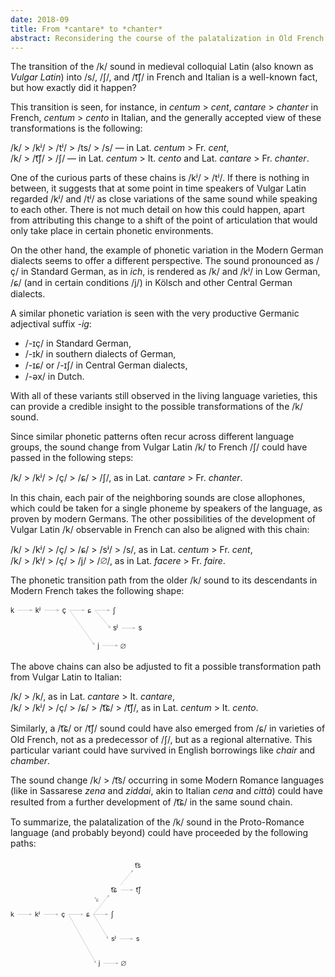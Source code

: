 ```yaml
---
date: 2018-09
title: From *cantare* to *chanter*
abstract: Reconsidering the course of the palatalization in Old French through comparison to the Modern German dialects
---
```


<svg width="0" height="0" style="position:absolute;left:-9999px;"><defs><marker id="arrow" viewBox="0 0 10 10" refX="10" refY="5" markerWidth="5" markerHeight="5" orient="auto-start-reverse"><path d="M0,0 L10,5 L0,10z"/></marker></defs></svg>

The transition of the /k/ sound in medieval colloquial Latin (also known as *Vulgar Latin*) into /s/, /ʃ/, and /t͡ʃ/ in French and Italian is a well-known fact, but how exactly did it happen?

This transition is seen, for instance, in *centum*&nbsp;&gt; *cent*, *cantare*&nbsp;&gt; *chanter* in French, *centum*&nbsp;&gt; *cento* in Italian, and the generally accepted view of these transformations is the following:

/k/&nbsp;&gt; /kʲ/&nbsp;&gt; /tʲ/&nbsp;&gt; /ts/&nbsp;&gt; /s/&nbsp;— in <span class="lang">Lat.</span> *centum*&nbsp;&gt; <span class="lang">Fr.</span> *cent*,<br>
/k/&nbsp;&gt; /t͡ʃ/&nbsp;&gt; /ʃ/&nbsp;— in <span class="lang">Lat.</span> *centum*&nbsp;&gt; <span class="lang">It.</span> *cento* and <span class="lang">Lat.</span> *cantare*&nbsp;&gt; <span class="lang">Fr.</span> *chanter*.

One of the curious parts of these chains is <nobr>/kʲ/&nbsp;&gt; /tʲ/</nobr>. If there is nothing in between, it suggests that at some point in time speakers of Vulgar Latin regarded <nobr>/kʲ/</nobr> and <nobr>/tʲ/</nobr> as close variations of the same sound while speaking to each other. There is not much detail on how this could happen, apart from attributing this change to a shift of the point of articulation that would only take place in certain phonetic environments.

On the other hand, the example of phonetic variation in the Modern German dialects seems to offer a different perspective. The sound pronounced as /ç/ in Standard German, as in *ich*, is rendered as /k/ and /kʲ/ in Low German, /ɕ/ (and in certain conditions /j/) in Kölsch and other Central German dialects.

A similar phonetic variation is seen with the very productive Germanic adjectival <nobr>suffix&nbsp;*-ig*</nobr>:
<ul>
    <li>/-ɪç/ in Standard German,</li>
    <li>/-ɪk/ in southern dialects of German,</li>
    <li>/-ɪɕ/ or /-ɪʃ/ in Central German dialects,</li>
    <li>/-əx/ in Dutch.</li>
</ul>

With all of these variants still observed in the living language varieties, this can provide a credible insight to the possible transformations of the /k/ sound.

Since similar phonetic patterns often recur across different language groups, the sound change from Vulgar Latin /k/ to French /ʃ/ could have passed in the following steps:

/k/&nbsp;&gt; /kʲ/&nbsp;&gt; /ç/&nbsp;&gt; /ɕ/&nbsp;&gt; /ʃ/, as in <span class="lang">Lat.</span> *cantare*&nbsp;&gt; <span class="lang">Fr.</span> *chanter*.

In this chain, each pair of the neighboring sounds are close allophones, which could be taken for a single phoneme by speakers of the language, as proven by modern Germans. The other possibilities of the development of Vulgar Latin /k/ observable in French can also be aligned with this chain:

/k/&nbsp;&gt; /kʲ/&nbsp;&gt; /ç/&nbsp;&gt; /ɕ/&nbsp;&gt; /sʲ/&nbsp;&gt; /s/, as in <span class="lang">Lat.</span> *centum*&nbsp;&gt; <span class="lang">Fr.</span> *cent*,<br>
/k/&nbsp;&gt; /kʲ/&nbsp;&gt; /ç/&nbsp;&gt; /j/&nbsp;&gt; /<svg viewBox="0 0 78 100" width=".78em" height="1em"><!-- Cross-browser symbol ∅ --><title>∅</title><g stroke="currentColor" stroke-width="6" fill="none"><circle cx="39" cy="62" r="32"/><line x1="3" y1="96" x2="76" y2="30"/></g></svg>/, as in <span class="lang">Lat.</span> *facere*&nbsp;&gt; <span class="lang">Fr.</span> *faire*.

The phonetic transition path from the older /k/ sound to its descendants in Modern French takes the following shape:

<svg class="text" viewBox="0 0 268 95" width="15.23em" role="img">
<title>Palatalization of /k/ in Old French</title>
<g style="transform: translate(0, -8px);">
<g fill="currentColor">
    <text x="0" y="24" id="i1_c1">k</text>
    <text x="50" y="24" id="i1_c2">kʲ</text>
    <text x="104" y="24" id="i1_c3">ç</text>
    <text x="155" y="24" id="i1_c4">ɕ</text>
    <text x="206" y="24" id="i1_c5">ʃ</text>
    <text x="206" y="60" id="i1_c6">sʲ</text>
    <text x="257" y="60" id="i1_c7">s</text>
    <text x="175" y="96" id="i1_c8">j</text>
    <!-- text x="221" y="96" id="i1_c9">∅</text -->
    <g style="transform: translateY(-.95em);"><svg x="221" y="96" viewBox="0 0 78 100" width=".78em" height="1em"><!-- Cross-browser symbol ∅ --><title>∅</title><g stroke="currentColor" stroke-width="6" fill="none"><circle cx="39" cy="62" r="32"/><line x1="3" y1="96" x2="76" y2="30"/></g></svg></g>
</g>
<g stroke="currentColor" fill="none" opacity=".25" marker-end="url(#arrow)">
    <path d="M14,19 44,19" id="i1_c1_c2"/>
    <path d="M68,19 98,19" id="i1_c2_c3"/>
    <path d="M119,19 149,19" id="i1_c3_c4"/>
    <path d="M170,19 200,19" id="i1_c4_c5"/>
    <path d="M170,19 201,55" id="i1_c4_c6"/>
    <path d="M224,55 251,55" id="i1_c6_c7"/>
    <path d="M119,19 169,89" id="i1_c4_c8"/>
    <path d="M185,90 216,90" id="i1_c8_c9"/>
</g>
</g>
</svg>

The above chains can also be adjusted to fit a possible transformation path from Vulgar Latin to Italian:

/k/&nbsp;&gt; /k/, as in <span class="lang">Lat.</span> *cantare* &gt; <span class="lang">It.</span> *cantare*,<br>
/k/&nbsp;&gt; /kʲ/&nbsp;&gt; /ç/&nbsp;&gt; /ɕ/&nbsp;&gt; /t͡ɕ/&nbsp;&gt; /t͡ʃ/, as in <span class="lang">Lat.</span> *centum*&nbsp;&gt; <span class="lang">It.</span> *cento*.

Similarly, a /t͡ɕ/ or /t͡ʃ/ sound could have also emerged from /ɕ/ in varieties of Old French, not as a predecessor of /ʃ/, but as a regional alternative. This particular variant could have survived in English borrowings like *chair* and *chamber*.

The sound change /k/&nbsp;&gt; /t͡s/ occurring in some Modern Romance languages (like in Sassarese *zena* and *ziddai*, akin to Italian *cena* and *città*) could have resulted from a further development of /t͡ɕ/ in the same sound chain.

To summarize, the palatalization of the /k/ sound in the Proto-Romance language (and probably beyond) could have proceeded by the following paths:

<svg class="text" viewBox="0 0 275 230" width="15.35em" role="img">
<title>Palatalization of /k/</title>
<g style="transform: translate(-20px, -28px);">
<g fill="currentColor">
    <text x="20" y="150" id="i2_c1">k</text>
    <text x="70" y="150" id="i2_c2">kʲ</text>
    <text x="124" y="150" id="i2_c3">ç</text>
    <text x="175" y="150" id="i2_c4">ɕ</text>
    <text x="226" y="150" id="i2_c5">ʃ</text>
    <text x="192" y="119" style="font-size: 80%; opacity: .5;">ᵗɕ</text>
    <text x="226" y="100" id="i2_c6">t͡ɕ</text>
    <text x="275" y="50" id="i2_c7">t͡s</text>
    <text x="277" y="100" id="i2_c8">t͡ʃ</text>
    <text x="226" y="200" id="i2_c9">sʲ</text>
    <text x="277" y="200" id="i2_c10">s</text>
    <text x="200" y="250" id="i2_c11">j</text>
    <!-- text x="246" y="250" id="i2_c12">∅</text -->
    <g style="transform: translateY(-.95em);"><svg x="246" y="250" viewBox="0 0 78 100" width=".78em" height="1em"><!-- Cross-browser symbol ∅ --><title>∅</title><g stroke="currentColor" stroke-width="6" fill="none"><circle cx="39" cy="62" r="32"/><line x1="3" y1="96" x2="76" y2="30"/></g></svg></g>
</g>
<g stroke="currentColor" fill="none" opacity=".25">
    <g marker-end="url(#arrow)">
        <path d="M34,145 64,145" id="i2_c1_c2"/>
        <path d="M88,145 118,145" id="i2_c2_c3"/>
        <path d="M139,145 169,145" id="i2_c3_c4"/>
        <path d="M190,145 220,145" id="i2_c4_c5"/>
        <path d="M190,145 222,105" id="i2_c4_c6"/>
        <path d="M246,95 271,95" id="i2_c6_c8"/>
        <path d="M245,85 271,54" id="i2_c6_c7"/>
        <path d="M190,145 220,195" id="i2_c4_c9"/>
        <path d="M244,195 271,195" id="i2_c9_c10"/>
        <path d="M139,145 195,245" id="i2_c3_c11"/>
        <path d="M210,245 241,245" id="i2_c11_c12"/>
    </g>
</g>
</g>
</svg>
